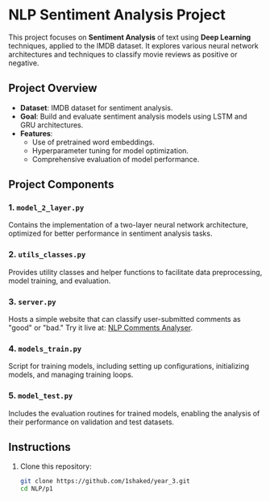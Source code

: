 # NLP Sentiment Analysis Project

This project focuses on **Sentiment Analysis** of text using **Deep Learning** techniques, applied to the IMDB dataset. It explores various neural network architectures and techniques to classify movie reviews as positive or negative.

## Project Overview

- **Dataset**: IMDB dataset for sentiment analysis.
- **Goal**: Build and evaluate sentiment analysis models using LSTM and GRU architectures.
- **Features**:
  - Use of pretrained word embeddings.
  - Hyperparameter tuning for model optimization.
  - Comprehensive evaluation of model performance.

## Project Components

### 1. `model_2_layer.py`
Contains the implementation of a two-layer neural network architecture, optimized for better performance in sentiment analysis tasks.

### 2. `utils_classes.py`
Provides utility classes and helper functions to facilitate data preprocessing, model training, and evaluation.

### 3. `server.py`
Hosts a simple website that can classify user-submitted comments as "good" or "bad." Try it live at: [NLP Comments Analyser](https://nlp-comments-analyser.onrender.com/).

### 4. `models_train.py`
Script for training models, including setting up configurations, initializing models, and managing training loops.

### 5. `model_test.py`
Includes the evaluation routines for trained models, enabling the analysis of their performance on validation and test datasets.

## Instructions

1. Clone this repository:
   ```bash
   git clone https://github.com/1shaked/year_3.git
   cd NLP/p1
